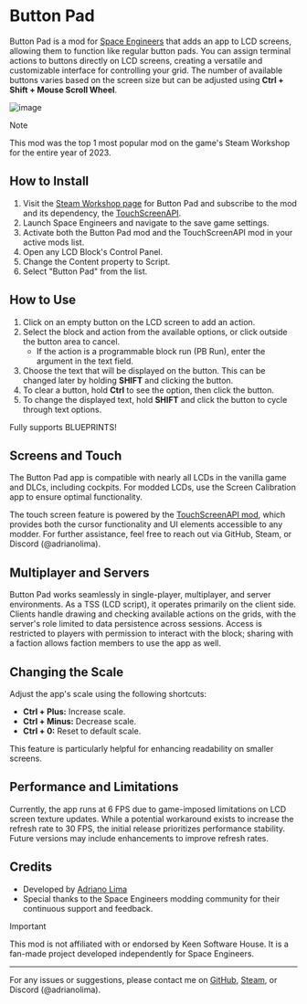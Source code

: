 # Button Pad

Button Pad is a mod for [Space Engineers](https://www.spaceengineersgame.com/) that adds an app to LCD screens, allowing them to function like regular button pads. You can assign terminal actions to buttons directly on LCD screens, creating a versatile and customizable interface for controlling your grid. The number of available buttons varies based on the screen size but can be adjusted using **Ctrl + Shift + Mouse Scroll Wheel**.

![image](https://github.com/user-attachments/assets/16583b80-d7e2-412c-8a94-dfb3a3bc2c1e)

> [!NOTE]
> This mod was the top 1 most popular mod on the game's Steam Workshop for the entire year of 2023.

## How to Install

1. Visit the [Steam Workshop page](https://steamcommunity.com/sharedfiles/filedetails/?id=2933676834) for Button Pad and subscribe to the mod and its dependency, the [TouchScreenAPI](https://steamcommunity.com/sharedfiles/filedetails/?id=2668820525).
2. Launch Space Engineers and navigate to the save game settings.
3. Activate both the Button Pad mod and the TouchScreenAPI mod in your active mods list.
4. Open any LCD Block's Control Panel.
5. Change the Content property to Script.
6. Select "Button Pad" from the list.

## How to Use

1. Click on an empty button on the LCD screen to add an action.
2. Select the block and action from the available options, or click outside the button area to cancel.
   - If the action is a programmable block run (PB Run), enter the argument in the text field.
3. Choose the text that will be displayed on the button. This can be changed later by holding **SHIFT** and clicking the button.
4. To clear a button, hold **Ctrl** to see the option, then click the button.
5. To change the displayed text, hold **SHIFT** and click the button to cycle through text options.

Fully supports BLUEPRINTS!

## Screens and Touch

The Button Pad app is compatible with nearly all LCDs in the vanilla game and DLCs, including cockpits. For modded LCDs, use the Screen Calibration app to ensure optimal functionality.

The touch screen feature is powered by the [TouchScreenAPI mod](https://github.com/adrianulima/TouchScreenAPI), which provides both the cursor functionality and UI elements accessible to any modder. For further assistance, feel free to reach out via GitHub, Steam, or Discord (@adrianolima).

## Multiplayer and Servers

Button Pad works seamlessly in single-player, multiplayer, and server environments. As a TSS (LCD script), it operates primarily on the client side. Clients handle drawing and checking available actions on the grids, with the server's role limited to data persistence across sessions. Access is restricted to players with permission to interact with the block; sharing with a faction allows faction members to use the app as well.

## Changing the Scale

Adjust the app's scale using the following shortcuts:

- **Ctrl + Plus:** Increase scale.
- **Ctrl + Minus:** Decrease scale.
- **Ctrl + 0:** Reset to default scale.

This feature is particularly helpful for enhancing readability on smaller screens.

## Performance and Limitations

Currently, the app runs at 6 FPS due to game-imposed limitations on LCD screen texture updates. While a potential workaround exists to increase the refresh rate to 30 FPS, the initial release prioritizes performance stability. Future versions may include enhancements to improve refresh rates.

## Credits

- Developed by [Adriano Lima](https://github.com/adrianulima)
- Special thanks to the Space Engineers modding community for their continuous support and feedback.

> [!IMPORTANT]
> This mod is not affiliated with or endorsed by Keen Software House. It is a fan-made project developed independently for Space Engineers.

---

For any issues or suggestions, please contact me on [GitHub](https://github.com/adrianulima), [Steam](https://steamcommunity.com/id/adrianulima), or Discord (@adrianolima).
